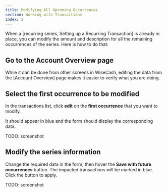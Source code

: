 ```yaml
---
title: Modifying All Upcoming Occurrences
section: Working with Transactions
index: 2
---
```


When a [recurring series, Setting up a Recurring Transaction] is already in place, you can modify the amount and description for all the remaining occurrences of the series. Here is how to do that:

## Go to the Account Overview page

While it can be done from other screens in WiseCash, editing the data from the [Account Overview] page makes it easier to verify what you are doing.

## Select the first occurrence to be modified

In the transactions list, click **edit** on the **first occurrence** that you want to modify.

It should appear in blue and the form should display the corresponding data.

TODO: screenshot

## Modify the series information

Change the required data in the form, then hover the **Save with future occurrences** button. The impacted transactions will be marked in blue. Click the button to apply.

TODO: screenshot

